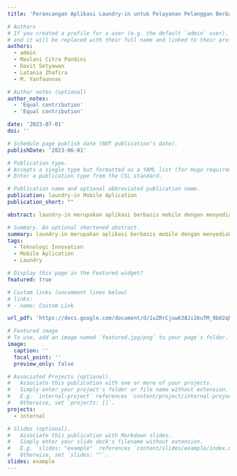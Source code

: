 ```yaml
---
title: 'Perancangan Aplikasi Laundry-in untuk Pelayanan Pelanggan Berbasis Android'

# Authors
# If you created a profile for a user (e.g. the default `admin` user), write the username (folder name) here
# and it will be replaced with their full name and linked to their profile.
authors:
  - admin
  - Maulani Citra Pandini
  - Davit Setyawan
  - Latania Zhafira
  - M. Yanfaunnas

# Author notes (optional)
author_notes:
  - 'Equal contribution'
  - 'Equal contribution'

date: '2023-07-01'
doi: ''

# Schedule page publish date (NOT publication's date).
publishDate: '2023-06-01'

# Publication type.
# Accepts a single type but formatted as a YAML list (for Hugo requirements).
# Enter a publication type from the CSL standard.

# Publication name and optional abbreviated publication name.
publication: laundry-in Mobile Aplication
publication_short: ""

abstract: laundry-in merupakan aplikasi berbasis mobile dengan menyediakan layanan laundry inovatif, dengan memanfaatkan perkembangan teknologi, aplikasi ini bertujuan untuk mempermudah pelanggan dalam menggunakan jasa laundry.

# Summary. An optional shortened abstract.
summary: laundry-in merupakan aplikasi berbasis mobile dengan menyediakan layanan laundry inovatif.
tags:
  - Teknologi Innovation  
  - Mobile Aplication
  - Laundry

# Display this page in the Featured widget?
featured: true

# Custom links (uncomment lines below)
# links:
# - name: Custom Link

url_pdf: 'https://docs.google.com/document/d/1uZRrCjuw638JiI6uTM_9bO2qh55X4aU0CcIDGCAZnJk?usp=drive_fs'

# Featured image
# To use, add an image named `featured.jpg/png` to your page's folder.
image:
  caption: ''
  focal_point: ''
  preview_only: false

# Associated Projects (optional).
#   Associate this publication with one or more of your projects.
#   Simply enter your project's folder or file name without extension.
#   E.g. `internal-project` references `content/project/internal-project/index.md`.
#   Otherwise, set `projects: []`.
projects:
  - internal

# Slides (optional).
#   Associate this publication with Markdown slides.
#   Simply enter your slide deck's filename without extension.
#   E.g. `slides: "example"` references `content/slides/example/index.md`.
#   Otherwise, set `slides: ""`.
slides: example
---
```


